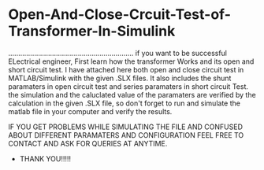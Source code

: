 # Open-And-Close-Crcuit-Test-of-Transformer-In-Simulink
...............................................................
if you want to be successful ELectrical engineer, First learn how the transformer Works and its open and short circuit test.
I have attached here both open and close circuit test in MATLAB/Simulink with the given .SLX files.
It also includes the shunt paramaters in open circuit test
and series paramaters in short circuit Test. the simulation and the caluclated value of the paramaters are verified by the calculation in the given
.SLX file, so don't forget to run and simulate the matlab file in your computer and verify the results.


IF YOU GET PROBLEMS WHILE SIMULATING THE FILE AND CONFUSED ABOUT DIFFERENT PARAMATERS AND CONFIGURATION FEEL FREE TO CONTACT AND ASK FOR QUERIES AT ANYTIME.
- THANK YOU!!!!!
